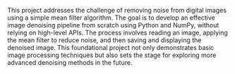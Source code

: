 This project addresses the challenge of removing noise from digital images using a simple mean filter algorithm. The goal is to develop an effective image denoising pipeline from scratch using Python and NumPy, without relying on high-level APIs. The process involves reading an image, applying the mean filter to reduce noise, and then saving and displaying the denoised image. This foundational project not only demonstrates basic image processing techniques but also sets the stage for exploring more advanced denoising methods in the future.
